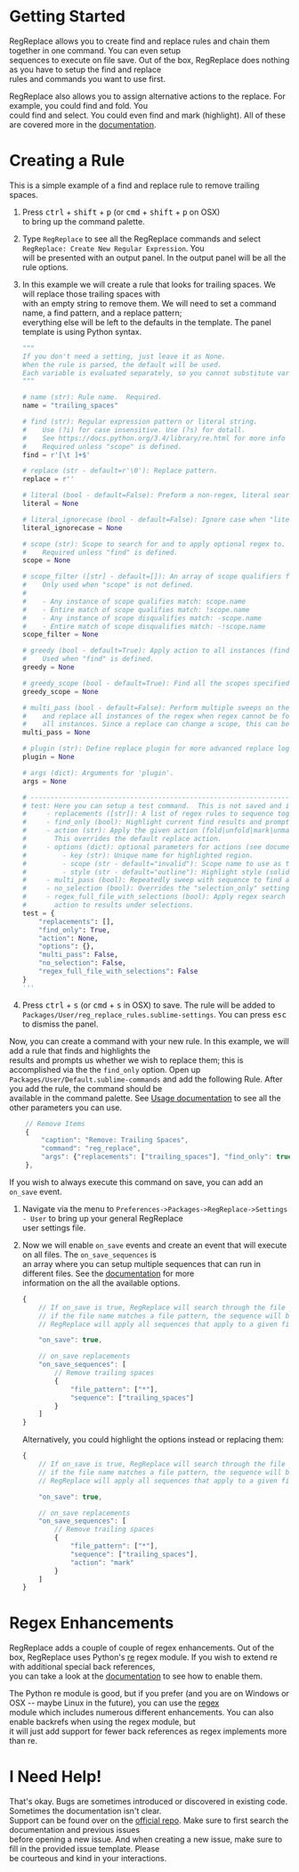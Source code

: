 # Getting Started

RegReplace allows you to create find and replace rules and chain them together in one command. You can even setup  
sequences to execute on file save.  Out of the box, RegReplace does nothing as you have to setup the find and replace  
rules and commands you want to use first.

RegReplace also allows you to assign alternative actions to the replace.  For example, you could find and fold.  You  
could find and select.  You could even find and mark (highlight).  All of these are covered more in the [documentation](http://facelessuser.github.io/RegReplace/usage/#override-actions).

# Creating a Rule

This is a simple example of a find and replace rule to remove trailing spaces.

1. Press <kbd>ctrl</kbd> + <kbd>shift</kbd> + <kbd>p</kbd> (or <kbd>cmd</kbd> + <kbd>shift</kbd> + <kbd>p</kbd> on OSX)  
to bring up the command palette.

2. Type `RegReplace` to see all the RegReplace commands and select `RegReplace: Create New Regular Expression`.  You  
will be presented with an output panel.  In the output panel will be all the rule options.

3. In this example we will create a rule that looks for trailing spaces.  We will replace those trailing spaces with  
with an empty string to remove them.  We will need to set a command name, a find pattern, and a replace pattern;  
everything else will be left to the defaults in the template.  The panel template is using Python syntax.

    ```python
    """
    If you don't need a setting, just leave it as None.
    When the rule is parsed, the default will be used.
    Each variable is evaluated separately, so you cannot substitute variables in other variables.
    """

    # name (str): Rule name.  Required.
    name = "trailing_spaces"

    # find (str): Regular expression pattern or literal string.
    #    Use (?i) for case insensitive. Use (?s) for dotall.
    #    See https://docs.python.org/3.4/library/re.html for more info on regex flags.
    #    Required unless "scope" is defined.
    find = r'[\t ]+$'

    # replace (str - default=r'\0'): Replace pattern.
    replace = r''

    # literal (bool - default=False): Preform a non-regex, literal search and replace.
    literal = None

    # literal_ignorecase (bool - default=False): Ignore case when "literal" is true.
    literal_ignorecase = None

    # scope (str): Scope to search for and to apply optional regex to.
    #    Required unless "find" is defined.
    scope = None

    # scope_filter ([str] - default=[]): An array of scope qualifiers for the match.
    #    Only used when "scope" is not defined.
    #
    #    - Any instance of scope qualifies match: scope.name
    #    - Entire match of scope qualifies match: !scope.name
    #    - Any instance of scope disqualifies match: -scope.name
    #    - Entire match of scope disqualifies match: -!scope.name
    scope_filter = None

    # greedy (bool - default=True): Apply action to all instances (find all).
    #    Used when "find" is defined.
    greedy = None

    # greedy_scope (bool - default=True): Find all the scopes specified by "scope."
    greedy_scope = None

    # multi_pass (bool - default=False): Perform multiple sweeps on the scope region to find
    #    and replace all instances of the regex when regex cannot be formatted to find
    #    all instances. Since a replace can change a scope, this can be useful.
    multi_pass = None

    # plugin (str): Define replace plugin for more advanced replace logic.
    plugin = None

    # args (dict): Arguments for 'plugin'.
    args = None

    # ----------------------------------------------------------------------------------------
    # test: Here you can setup a test command.  This is not saved and is just used for this session.
    #     - replacements ([str]): A list of regex rules to sequence together.
    #     - find_only (bool): Highlight current find results and prompt for action.
    #     - action (str): Apply the given action (fold|unfold|mark|unmark|select).
    #       This overrides the default replace action.
    #     - options (dict): optional parameters for actions (see documentation for more info).
    #         - key (str): Unique name for highlighted region.
    #         - scope (str - default="invalid"): Scope name to use as teh color.
    #         - style (str - default="outline"): Highlight style (solid|underline|outline).
    #     - multi_pass (bool): Repeatedly sweep with sequence to find all instances.
    #     - no_selection (bool): Overrides the "selection_only" setting and forces no selections.
    #     - regex_full_file_with_selections (bool): Apply regex search to full file then apply
    #       action to results under selections.
    test = {
        "replacements": [],
        "find_only": True,
        "action": None,
        "options": {},
        "multi_pass": False,
        "no_selection": False,
        "regex_full_file_with_selections": False
    }
    '''
    ```

4. Press <kbd>ctrl</kbd> + <kbd>s</kbd> (or <kbd>cmd</kbd> + <kbd>s</kbd> in OSX) to save.  The rule will be added to  
`Packages/User/reg_replace_rules.sublime-settings`.  You can press <kbd>esc</kbd> to dismiss the panel.

Now, you can create a command with your new rule. In this example, we will add a rule that finds and highlights the  
results and prompts us whether we wish to replace them; this is accomplished via the the `find_only` option.  Open up  
`Packages/User/Default.sublime-commands` and add the following Rule. After you add the rule, the command should be  
available in the command palette.  See [Usage documentation](http://facelessuser.github.io/RegReplace/usage/) to see all the other parameters you can use.

```js
    // Remove Items
    {
        "caption": "Remove: Trailing Spaces",
        "command": "reg_replace",
        "args": {"replacements": ["trailing_spaces"], "find_only": true}
    },
```

If you wish to always execute this command on save, you can add an `on_save` event.

1. Navigate via the menu to `Preferences->Packages->RegReplace->Settings - User` to bring up your general RegReplace  
user settings file.

2. Now we will enable `on_save` events and create an event that will execute on all files. The `on_save_sequences` is  
an array where you can setup multiple sequences that can run in different files.  See the [documentation](http://facelessuser.github.io/RegReplace/usage/#apply-regex-right-before-file-save-event) for more  
information on the all the available options.

    ```js
    {
        // If on_save is true, RegReplace will search through the file patterns listed below right before a file is saved,
        // if the file name matches a file pattern, the sequence will be applied before the file is saved.
        // RegReplace will apply all sequences that apply to a given file in the order they appear below.

        "on_save": true,

        // on_save replacements
        "on_save_sequences": [
            // Remove trailing spaces
            {
                "file_pattern": ["*"],
                "sequence": ["trailing_spaces"]
            }
        ]
    }
    ```

    Alternatively, you could highlight the options instead or replacing them:

    ```js
    {
        // If on_save is true, RegReplace will search through the file patterns listed below right before a file is saved,
        // if the file name matches a file pattern, the sequence will be applied before the file is saved.
        // RegReplace will apply all sequences that apply to a given file in the order they appear below.

        "on_save": true,

        // on_save replacements
        "on_save_sequences": [
            // Remove trailing spaces
            {
                "file_pattern": ["*"],
                "sequence": ["trailing_spaces"],
                "action": "mark"
            }
        ]
    }
    ```

# Regex Enhancements

RegReplace adds a couple of couple of regex enhancements. Out of the box, RegReplace uses Python's [re](https://docs.python.org/3.3/library/re.html) regex module.  If you wish to extend re with additional special back references,  
you can take a look at the [documentation](http://facelessuser.github.io/RegReplace/usage/#extended-back-references) to see how to enable them.

The Python re module is good, but if you prefer (and you are on Windows or OSX -- maybe Linux in the future), you can use the [regex](https://pypi.python.org/pypi/regex)  
module which includes numerous different enhancements.  You can also enable backrefs when using the regex module, but  
it will just add support for fewer back references as regex implements more than re.

# I Need Help!

That's okay.  Bugs are sometimes introduced or discovered in existing code.  Sometimes the documentation isn't clear.  
Support can be found over on the [official repo](https://github.com/facelessuser/RegReplace/issues).  Make sure to first search the documentation and previous issues  
before opening a new issue.  And when creating a new issue, make sure to fill in the provided issue template.  Please  
be courteous and kind in your interactions.
